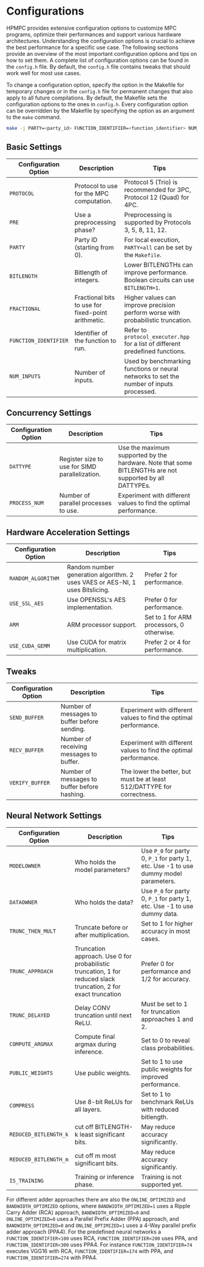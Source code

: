 # Configurations

HPMPC provides extensive configuration options to customize MPC programs, optimize their performances and support various hardware architectures. Understanding the configuration options is crucial to achieve the best performance for a specific use case. The following sections provide an overview of the most important configuration options and tips on how to set them.
A complete list of configuration options can be found in the `config.h` file.
By default, the `config.h` file contains tweaks that should work well for most use cases.

To change a configuration option, specify the option in the Makefile for temporary changes or in the `config.h` file for permanent changes that also apply to all future compilations.
By default, the Makefile sets the configuration options to the ones in `config.h`. Every configuration option can be overridden by the Makefile by specifying the option as an argument to the `make` command. 
```bash
make -j PARTY=<party_id> FUNCTION_IDENTIFIER=<function_identifier> NUM_INPUTS=<num_inputs>
```

## Basic Settings

| Configuration Option | Description | Tips |
| --- | --- | --- |
| `PROTOCOL` | Protocol to use for the MPC computation. | Protocol 5 (Trio) is recommended for 3PC, Protocol 12 (Quad) for 4PC. |
| `PRE` | Use a preprocessing phase? | Preprocessing is supported by Protocols 3, 5, 8, 11, 12. |
| `PARTY` | Party ID (starting from 0). | For local execution, `PARTY=all` can be set by the `Makefile`. |
| `BITLENGTH` | Bitlength of integers. | Lower BITLENGTHs can improve performance. Boolean circuits can use `BITLENGTH=1`. |
| `FRACTIONAL` | Fractional bits to use for fixed-point arithmetic. | Higher values can improve precision perform worse with probabilistic truncation. |
| `FUNCTION_IDENTIFIER` | Identifier of the function to run. | Refer to `protocol_executer.hpp` for a list of different predefined functions. |
| `NUM_INPUTS` | Number of inputs. | Used by benchmarking functions or neural networks to set the number of inputs processed. |

## Concurrency Settings

| Configuration Option | Description | Tips |
| --- | --- | --- |
| `DATTYPE` | Register size to use for SIMD parallelization. | Use the maximum supported by the hardware. Note that some BITLENGTHs are not supported by all DATTYPEs. |
| `PROCESS_NUM` | Number of parallel processes to use. | Experiment with different values to find the optimal performance. |


## Hardware Acceleration Settings

| Configuration Option | Description | Tips |
| --- | --- | --- | 
| `RANDOM_ALGORITHM` | Random number generation algorithm. 2 uses VAES or AES-NI, 1 uses Bitslicing. | Prefer 2 for performance. |
| `USE_SSL_AES` | Use OPENSSL's AES implementation. | Prefer 0 for performance. |
| `ARM` | ARM processor support. | Set to 1 for ARM processors, 0 otherwise. |
| `USE_CUDA_GEMM` | Use CUDA for matrix multiplication. | Prefer 2 or 4 for performance. |

## Tweaks

| Configuration Option | Description | Tips |
| --- | --- | --- |
| `SEND_BUFFER` | Number of messages to buffer before sending. | Experiment with different values to find the optimal performance. |
| `RECV_BUFFER` | Number of receiving messages to buffer. | Experiment with different values to find the optimal performance. |
| `VERIFY_BUFFER` | Number of messages to buffer before hashing. | The lower the better, but must be at least 512/DATTYPE for correctness. |

## Neural Network Settings

| Configuration Option | Description | Tips |
| --- | --- | --- |
| `MODELOWNER` | Who holds the model parameters? | Use `P_0` for party 0, `P_1` for party 1, etc. Use -1 to use dummy model parameters. |
| `DATAOWNER` | Who holds the data? | Use `P_0` for party 0, `P_1` for party 1, etc. Use -1 to use dummy data. |
| `TRUNC_THEN_MULT` | Truncate before or after multiplication. | Set to 1 for higher accuracy in most cases. |
| `TRUNC_APPROACH` | Truncation approach. Use 0 for probabilistic truncation, 1 for reduced slack truncation, 2 for exact truncation | Prefer 0 for performance and 1/2 for accuracy. |
| `TRUNC_DELAYED` | Delay CONV truncation until next ReLU. | Must be set to 1 for truncation approaches 1 and 2. |
| `COMPUTE_ARGMAX` | Compute final argmax during inference. | Set to 0 to reveal class probabilities. |
| `PUBLIC_WEIGHTS` | Use public weights. | Set to 1 to use public weights for improved performance. |
| `COMPRESS` | Use 8-bit ReLUs for all layers. | Set to 1 to benchmark ReLUs with reduced bitlength. |
| `REDUCED_BITLENGTH_k` | cut off BITLENGTH-k least significant bits. | May reduce accuracy significantly. |
| `REDUCED_BITLENGTH_m` | cut off m most significant bits. | May reduce accuracy significantly. |
| `IS_TRAINING` | Training or inference phase. | Training is not supported yet. |

For different adder approaches there are also the `ONLINE_OPTIMIZED` and `BANDWIDTH_OPTIMIZED` options, where
`BANDWIDTH_OPTIMIZED=1` uses a Ripple Carry Adder (RCA) approach, `BANDWIDTH_OPTIMIZED=0` and `ONLINE_OPTIMIZED=0` uses a Parallel Prefix Adder (PPA) approach, and `BANDWIDTH_OPTIMIZED=0` and `ONLINE_OPTIMIZED=1` uses a 4-Way parallel prefix adder approach (PPA4).
For the predefined neural networks a `FUNCTION_IDENTIFIER<100` uses RCA, `FUNCTION_IDENTIFIER<200` uses PPA, and `FUNCTION_IDENTIFIER<300` uses PPA4. For instance `FUNCTION_IDENTIFIER=74` executes VGG16 with RCA, `FUNCTION_IDENTIFIER=174` with PPA, and `FUNCTION_IDENTIFIER=274` with PPA4.



